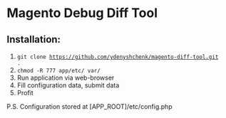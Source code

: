 # Magento Debug Diff Tool

## Installation:
1. <code>git clone https://github.com/ydenyshchenk/magento-diff-tool.git .</code>
2. <code>chmod -R 777 app/etc/ var/</code>
3. Run application via web-browser
4. Fill configuration data, submit data
5. Profit

P.S. Configuration stored at [APP_ROOT]/etc/config.php
